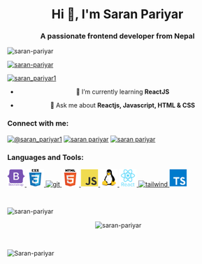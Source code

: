
<center>
<h1 align="center">Hi 👋, I'm Saran Pariyar</h1>
<h3 align="center">A passionate frontend developer from Nepal</h3>

<p align="left"> <img src="https://komarev.com/ghpvc/?username=saran-pariyar&label=Profile%20views&color=0e75b6&style=flat" alt="saran-pariyar" /> </p>

<p align="left"> <a href="https://github.com/ryo-ma/github-profile-trophy"><img src="https://github-profile-trophy.vercel.app/?username=Saran-pariyar" alt="saran-pariyar" /></a> </p>

<p align="left"> <a href="https://twitter.com/saran_pariyar1" target="blank"><img src="https://img.shields.io/twitter/follow/saran_pariyar1?logo=twitter&style=for-the-badge" alt="saran_pariyar1" /></a> </p>

  
- 🌱 I’m currently learning **ReactJS**

- 💬 Ask me about **Reactjs, Javascript, HTML & CSS**


<h3 align="left">Connect with me:</h3>
<p align="left">
<a href="[https://twitter.com/saran_pariyar1](https://twitter.com/saran_pariyar1)" target="blank"><img align="center" src="https://raw.githubusercontent.com/rahuldkjain/github-profile-readme-generator/master/src/images/icons/Social/twitter.svg" alt="@saran_pariyar1" height="30" width="40" /></a>
<a href="[https://linkedin.com/in/Saran Pariyar](https://www.linkedin.com/in/saran-pariyar-5078b5217/)" target="blank"><img align="center" src="https://raw.githubusercontent.com/rahuldkjain/github-profile-readme-generator/master/src/images/icons/Social/linked-in-alt.svg" alt="saran pariyar" height="30" width="40" /></a>
<a href="[https://fb.com/saran pariyar](https://www.facebook.com/saran.pariyar.50/)" target="blank"><img align="center" src="https://raw.githubusercontent.com/rahuldkjain/github-profile-readme-generator/master/src/images/icons/Social/facebook.svg" alt="saran pariyar" height="30" width="40" /></a>
</p>

<h3 align="left">Languages and Tools:</h3>
<p align="left"> <a href="https://getbootstrap.com" target="_blank" rel="noreferrer"> <img src="https://raw.githubusercontent.com/devicons/devicon/master/icons/bootstrap/bootstrap-plain-wordmark.svg" alt="bootstrap" width="40" height="40"/> </a> <a href="https://www.w3schools.com/css/" target="_blank" rel="noreferrer"> <img src="https://raw.githubusercontent.com/devicons/devicon/master/icons/css3/css3-original-wordmark.svg" alt="css3" width="40" height="40"/> </a> <a href="https://git-scm.com/" target="_blank" rel="noreferrer"> <img src="https://www.vectorlogo.zone/logos/git-scm/git-scm-icon.svg" alt="git" width="40" height="40"/> </a> <a href="https://www.w3.org/html/" target="_blank" rel="noreferrer"> <img src="https://raw.githubusercontent.com/devicons/devicon/master/icons/html5/html5-original-wordmark.svg" alt="html5" width="40" height="40"/> </a> <a href="https://developer.mozilla.org/en-US/docs/Web/JavaScript" target="_blank" rel="noreferrer"> <img src="https://raw.githubusercontent.com/devicons/devicon/master/icons/javascript/javascript-original.svg" alt="javascript" width="40" height="40"/> </a> <a href="https://www.linux.org/" target="_blank" rel="noreferrer"> <img src="https://raw.githubusercontent.com/devicons/devicon/master/icons/linux/linux-original.svg" alt="linux" width="40" height="40"/> </a> <a href="https://reactjs.org/" target="_blank" rel="noreferrer"> <img src="https://raw.githubusercontent.com/devicons/devicon/master/icons/react/react-original-wordmark.svg" alt="react" width="40" height="40"/> </a> <a href="https://tailwindcss.com/" target="_blank" rel="noreferrer"> <img src="https://www.vectorlogo.zone/logos/tailwindcss/tailwindcss-icon.svg" alt="tailwind" width="40" height="40"/> </a> <a href="https://www.typescriptlang.org/" target="_blank" rel="noreferrer"> <img src="https://raw.githubusercontent.com/devicons/devicon/master/icons/typescript/typescript-original.svg" alt="typescript" width="40" height="40"/> </a> </p>
<br />
<p><img align="left" src="https://github-readme-stats.vercel.app/api/top-langs?username=saran-pariyar&show_icons=true&locale=en&layout=compact" alt="saran-pariyar" /></p>
<br />
<p>&nbsp;<img align="center" src="https://github-readme-stats.vercel.app/api?username=saran-pariyar&show_icons=true&locale=en" alt="saran-pariyar" /></p>
</center>
<br />
<p><img align="center" src="https://github-readme-streak-stats.herokuapp.com/?user=Saran-pariyar" alt="Saran-pariyar" /></p>
